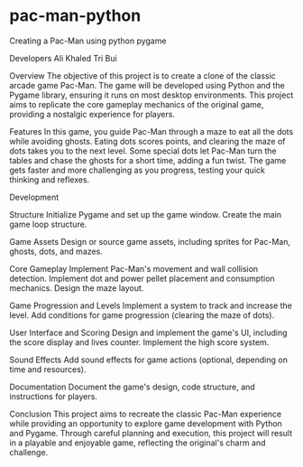 # pac-man-python
Creating a Pac-Man using python pygame


Developers
Ali Khaled
Tri Bui

Overview
The objective of this project is to create a clone of the classic arcade game Pac-Man. The game will be developed using Python and the Pygame library, ensuring it runs on most desktop environments. This project aims to replicate the core gameplay mechanics of the original game, providing a nostalgic experience for players.

Features
In this game, you guide Pac-Man through a maze to eat all the dots while avoiding ghosts. Eating dots scores points, and clearing the maze of dots takes you to the next level. Some special dots let Pac-Man turn the tables and chase the ghosts for a short time, adding a fun twist. The game gets faster and more challenging as you progress, testing your quick thinking and reflexes.

Development 

Structure
Initialize Pygame and set up the game window.
Create the main game loop structure.

Game Assets
Design or source game assets, including sprites for Pac-Man, ghosts, dots, and mazes.

Core Gameplay
Implement Pac-Man's movement and wall collision detection.
Implement dot and power pellet placement and consumption mechanics.
Design the maze layout.

Game Progression and Levels
Implement a system to track and increase the level.
Add conditions for game progression (clearing the maze of dots).

User Interface and Scoring
Design and implement the game's UI, including the score display and lives counter.
Implement the high score system.

Sound Effects
Add sound effects for game actions (optional, depending on time and resources).

Documentation
Document the game's design, code structure, and instructions for players.

Conclusion
This project aims to recreate the classic Pac-Man experience while providing an opportunity to explore game development with Python and Pygame. Through careful planning and execution, this project will result in a playable and enjoyable game, reflecting the original's charm and challenge.



